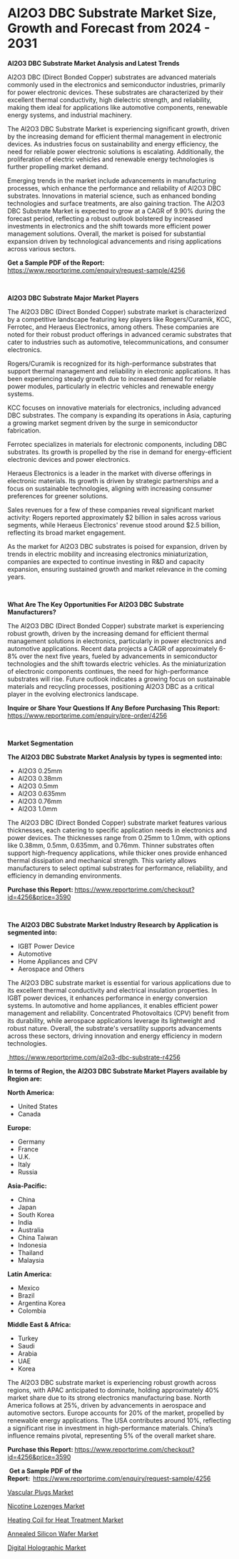 <p><h1>Al2O3 DBC Substrate Market Size, Growth and Forecast from 2024 - 2031</h1></p><p><strong>Al2O3 DBC Substrate Market Analysis and Latest Trends</strong></p>
<p><p>Al2O3 DBC (Direct Bonded Copper) substrates are advanced materials commonly used in the electronics and semiconductor industries, primarily for power electronic devices. These substrates are characterized by their excellent thermal conductivity, high dielectric strength, and reliability, making them ideal for applications like automotive components, renewable energy systems, and industrial machinery.</p><p>The Al2O3 DBC Substrate Market is experiencing significant growth, driven by the increasing demand for efficient thermal management in electronic devices. As industries focus on sustainability and energy efficiency, the need for reliable power electronic solutions is escalating. Additionally, the proliferation of electric vehicles and renewable energy technologies is further propelling market demand.</p><p>Emerging trends in the market include advancements in manufacturing processes, which enhance the performance and reliability of Al2O3 DBC substrates. Innovations in material science, such as enhanced bonding technologies and surface treatments, are also gaining traction. The Al2O3 DBC Substrate Market is expected to grow at a CAGR of 9.90% during the forecast period, reflecting a robust outlook bolstered by increased investments in electronics and the shift towards more efficient power management solutions. Overall, the market is poised for substantial expansion driven by technological advancements and rising applications across various sectors.</p></p>
<p><strong>Get a Sample PDF of the Report:&nbsp;</strong> <a href="https://www.reportprime.com/enquiry/request-sample/4256">https://www.reportprime.com/enquiry/request-sample/4256</a></p>
<p>&nbsp;</p>
<p><strong>Al2O3 DBC Substrate Major Market Players</strong></p>
<p><p>The Al2O3 DBC (Direct Bonded Copper) substrate market is characterized by a competitive landscape featuring key players like Rogers/Curamik, KCC, Ferrotec, and Heraeus Electronics, among others. These companies are noted for their robust product offerings in advanced ceramic substrates that cater to industries such as automotive, telecommunications, and consumer electronics.</p><p>Rogers/Curamik is recognized for its high-performance substrates that support thermal management and reliability in electronic applications. It has been experiencing steady growth due to increased demand for reliable power modules, particularly in electric vehicles and renewable energy systems. </p><p>KCC focuses on innovative materials for electronics, including advanced DBC substrates. The company is expanding its operations in Asia, capturing a growing market segment driven by the surge in semiconductor fabrication.</p><p>Ferrotec specializes in materials for electronic components, including DBC substrates. Its growth is propelled by the rise in demand for energy-efficient electronic devices and power electronics.</p><p>Heraeus Electronics is a leader in the market with diverse offerings in electronic materials. Its growth is driven by strategic partnerships and a focus on sustainable technologies, aligning with increasing consumer preferences for greener solutions.</p><p>Sales revenues for a few of these companies reveal significant market activity: Rogers reported approximately $2 billion in sales across various segments, while Heraeus Electronics' revenue stood around $2.5 billion, reflecting its broad market engagement. </p><p>As the market for Al2O3 DBC substrates is poised for expansion, driven by trends in electric mobility and increasing electronics miniaturization, companies are expected to continue investing in R&D and capacity expansion, ensuring sustained growth and market relevance in the coming years.</p></p>
<p>&nbsp;</p>
<p><strong>What Are The Key Opportunities For Al2O3 DBC Substrate Manufacturers?</strong></p>
<p><p>The Al2O3 DBC (Direct Bonded Copper) substrate market is experiencing robust growth, driven by the increasing demand for efficient thermal management solutions in electronics, particularly in power electronics and automotive applications. Recent data projects a CAGR of approximately 6-8% over the next five years, fueled by advancements in semiconductor technologies and the shift towards electric vehicles. As the miniaturization of electronic components continues, the need for high-performance substrates will rise. Future outlook indicates a growing focus on sustainable materials and recycling processes, positioning Al2O3 DBC as a critical player in the evolving electronics landscape.</p></p>
<p><strong>Inquire or Share Your Questions If Any Before Purchasing This Report:</strong> <a href="https://www.reportprime.com/enquiry/pre-order/4256">https://www.reportprime.com/enquiry/pre-order/4256</a></p>
<p>&nbsp;</p>
<p><strong>Market Segmentation</strong></p>
<p><strong>The Al2O3 DBC Substrate Market Analysis by types is segmented into:</strong></p>
<p><ul><li>Al2O3 0.25mm</li><li>Al2O3 0.38mm</li><li>Al2O3 0.5mm</li><li>Al2O3 0.635mm</li><li>Al2O3 0.76mm</li><li>Al2O3 1.0mm</li></ul></p>
<p><p>The Al2O3 DBC (Direct Bonded Copper) substrate market features various thicknesses, each catering to specific application needs in electronics and power devices. The thicknesses range from 0.25mm to 1.0mm, with options like 0.38mm, 0.5mm, 0.635mm, and 0.76mm. Thinner substrates often support high-frequency applications, while thicker ones provide enhanced thermal dissipation and mechanical strength. This variety allows manufacturers to select optimal substrates for performance, reliability, and efficiency in demanding environments.</p></p>
<p><strong>Purchase this Report:&nbsp;</strong><a href="https://www.reportprime.com/checkout?id=4256&price=3590">https://www.reportprime.com/checkout?id=4256&price=3590</a></p>
<p>&nbsp;</p>
<p><strong>The Al2O3 DBC Substrate Market Industry Research by Application is segmented into:</strong></p>
<p><ul><li>IGBT Power Device</li><li>Automotive</li><li>Home Appliances and CPV</li><li>Aerospace and Others</li></ul></p>
<p><p>The Al2O3 DBC substrate market is essential for various applications due to its excellent thermal conductivity and electrical insulation properties. In IGBT power devices, it enhances performance in energy conversion systems. In automotive and home appliances, it enables efficient power management and reliability. Concentrated Photovoltaics (CPV) benefit from its durability, while aerospace applications leverage its lightweight and robust nature. Overall, the substrate's versatility supports advancements across these sectors, driving innovation and energy efficiency in modern technologies.</p></p>
<p><a href="https://www.reportprime.com/al2o3-dbc-substrate-r4256">&nbsp;https://www.reportprime.com/al2o3-dbc-substrate-r4256</a></p>
<p><strong>In terms of Region, the Al2O3 DBC Substrate Market Players available by Region are:</strong></p>
<p>
    <p> <strong> North America: </strong>
        <ul>
            <li>United States</li>
            <li>Canada</li>
        </ul>
        </p> 
    <p> <strong> Europe: </strong>
        <ul>
            <li>Germany</li>
            <li>France</li>
            <li>U.K.</li>
            <li>Italy</li>
            <li>Russia</li>
        </ul>
        </p> 
    <p> <strong> Asia-Pacific: </strong>
        <ul>
            <li>China</li>
            <li>Japan</li>
            <li>South Korea</li>
            <li>India</li>
            <li>Australia</li>
            <li>China Taiwan</li>
            <li>Indonesia</li>
            <li>Thailand</li>
            <li>Malaysia</li>
        </ul>
        </p> 
    <p> <strong> Latin America: </strong>
        <ul>
            <li>Mexico</li>
            <li>Brazil</li>
            <li>Argentina Korea</li>
            <li>Colombia</li>
        </ul>
        </p> 
    <p> <strong> Middle East & Africa: </strong>
        <ul>
            <li>Turkey</li>
            <li>Saudi</li>
            <li>Arabia</li>
            <li>UAE</li>
            <li>Korea</li>
        </ul>
    </p>
    </p>
<p><p>The Al2O3 DBC substrate market is experiencing robust growth across regions, with APAC anticipated to dominate, holding approximately 40% market share due to its strong electronics manufacturing base. North America follows at 25%, driven by advancements in aerospace and automotive sectors. Europe accounts for 20% of the market, propelled by renewable energy applications. The USA contributes around 10%, reflecting a significant rise in investment in high-performance materials. China’s influence remains pivotal, representing 5% of the overall market share.</p></p>
<p><strong>Purchase this Report: </strong><a href="https://www.reportprime.com/checkout?id=4256&price=3590">https://www.reportprime.com/checkout?id=4256&price=3590</a></p>
<p>&nbsp;<strong>Get a Sample PDF of the Report:&nbsp;&nbsp;</strong><a href="https://www.reportprime.com/enquiry/request-sample/4256">https://www.reportprime.com/enquiry/request-sample/4256</a></p>
<p><strong></strong></p>
<p><p><a href="https://www.linkedin.com/pulse/future-ready-strategic-insights-global-vascular-plugs-a23ye?trackingId=zd1nV8wVTR2dPIakO48lJg%3D%3D">Vascular Plugs Market</a></p><p><a href="https://issuu.com/reportprime-2/docs/nicotine-lozenges-market-size-2030._071b0d640f377c">Nicotine Lozenges Market</a></p><p><a href="https://issuu.com/reportprime-2/docs/heating-coil-for-heat-treatment-mar_9e5daad28128f7">Heating Coil for Heat Treatment Market</a></p><p><a href="https://github.com/RoseBoyd475/Market-Research-Report-List-1/blob/main/annealed-silicon-wafer-market.md">Annealed Silicon Wafer Market</a></p><p><a href="https://www.linkedin.com/pulse/how-digital-holographic-market-evolved-key-trends-regional-dynamics-adjxc?trackingId=d9moX1ePS1241WH4wFzp5A%3D%3D">Digital Holographic Market</a></p></p>